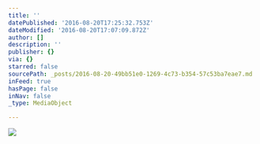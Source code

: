 ```yaml
---
title: ''
datePublished: '2016-08-20T17:25:32.753Z'
dateModified: '2016-08-20T17:07:09.872Z'
author: []
description: ''
publisher: {}
via: {}
starred: false
sourcePath: _posts/2016-08-20-49bb51e0-1269-4c73-b354-57c53ba7eae7.md
inFeed: true
hasPage: false
inNav: false
_type: MediaObject

---
```

![](https://the-grid-user-content.s3-us-west-2.amazonaws.com/134defff-399e-427b-88ad-733c332a3a87.jpg)